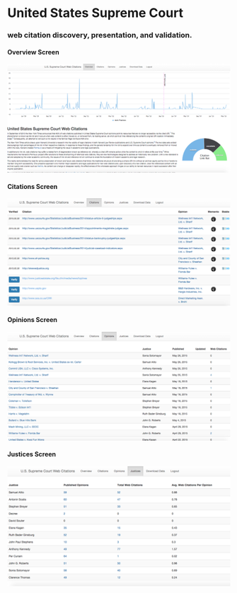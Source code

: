 # United States Supreme Court 
### web citation discovery, presentation, and validation.

#### Overview Screen
![](https://github.com/orangeoval/scotus/blob/master/static/img/screen_shots/overview_screen.png)

#### Citations Screen
![](https://github.com/orangeoval/scotus/blob/master/static/img/screen_shots/citation_screen.png)

#### Opinions Screen
![](https://github.com/orangeoval/scotus/blob/master/static/img/screen_shots/opinions_screen.png)

#### Justices Screen
![](https://github.com/orangeoval/scotus/blob/master/static/img/screen_shots/justices_screen.png)
